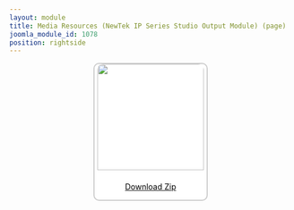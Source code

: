 ```yaml
---
layout: module
title: Media Resources (NewTek IP Series Studio Output Module) (page)
joomla_module_id: 1078
position: rightside
---
```

<div align="center" style="margin-bottom: 20px;"><a href="/images/media-resources/studio-output-module.zip">
<div align="center" style="max-width: 200px; border-style: solid; border-width: 2px; border-color: #cccccc; border-radius: 10px; background-color: #ffffff;"><img src="{{"images/media-resources/img/Studio-Output-Module-thumbnail.jpg" | cdn }}" style="width: 190px; border-radius: 10px 10px 0px 0px; padding-bottom: 7px;" class="img-responsive" />
<p style="line-height: 1.3em; color: #000000;">Download Zip</p>
</div>
</a>
</div>
